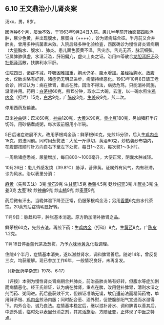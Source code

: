 ## 6.10 王文鼎治小儿肾炎案

汤xx，男，8岁。

因浮肿6个月，屡治不效，于1963年9月24日入院。患儿半年前开始面部四肢浮肿，尿少色黄，并出现腹水，尿蛋白（++++），诊为肾病综合征。半月前又合并肺炎，曾用多种抗菌素未效。入院后经多种化验检査，西医确诊为慢性肾炎肾病期（大量胸水、腹水）、肺炎。患儿面色萎黄不泽，舌尖赤，舌光无苔，脉沉细弦。证属脾肺俱虚，水湿泛滥，肝阳偏亢，虚火上炎之证。治用四苓散合[龙胆泻肝汤](https://www.gmzyjc.com/read/fjx/fjx04-0.10.0.0.0.md)及[牡蛎](https://www.gmzyjc.com/read/bc/bc09-0.1.5.0.0.md)[泽泻](https://www.gmzyjc.com/read/bc/bc05-0.0.4.0.0.md)散，扶脾利水平肝。

住院四日，诸症不减，呼吸困难加重，胸水仍多，腹水增加。虽经抽胸水、放腹水，仅肺炎略有好转，诸症仍无明显进步，病情持续恶化。1963年10月8日请王老会诊，辨证认为：病在脾肾，重点在脾。因治不得法，病势危笃，只能消补同施，温清并用。药用：[白茅根](https://www.gmzyjc.com/read/bc/bc13-0.0.5.0.0.md)60克，煎15分钟，取水二大碗，去渣，以一碗水煎生[鸡内金](https://www.gmzyjc.com/read/bc/bc14-0.0.5.0.0.md)（打烂）15克，[白术](https://www.gmzyjc.com/read/bc/bc17-0.1.5.0.0.md)9克，广[陈皮](https://www.gmzyjc.com/read/bc/bc11-0.0.1.0.0.md)3克，[生姜](https://www.gmzyjc.com/read/bc/bc01-1.1.13.0.0.md)皮9克，煎二次。

停用西药及输液。

苡米[神曲](https://www.gmzyjc.com/read/bc/bc14-0.0.4.0.0.md)粥：苡米60克，[神曲](https://www.gmzyjc.com/read/bc/bc14-0.0.4.0.0.md)120克，[大黄](https://www.gmzyjc.com/read/bc/bc02-0.1.1.0.0.md)米90克，[赤小豆](https://www.gmzyjc.com/read/bc/bc05-0.0.20.0.0.md)180克，另加猪肝半斤切碎，用砂锅煮成粥，每次饭前服用小半碗。

5日后诸症进展不大，改用茅根鸡金汤：鲜茅根60克，先煎15分钟，后入生[鸡内金](https://www.gmzyjc.com/read/bc/bc14-0.0.5.0.0.md)15克，煎法同前。同时用葱熨法：大葱一斤纵切，黄酒60克，炒热装纱布袋内，在腹部按顺时针方向自右下至左下处熨，每日1〜2次，每次熨1〜3小时。

一周后诸症悉减，尿量增加，每日800〜1000毫升，大便正常，阴囊水肿减轻。

10月26日：患儿外感发烧（39.8℃）脉浮，苔薄黄。证属外有风气，内有积滞，诊为风水。治以表里分消：

[麻黄](https://www.gmzyjc.com/read/bc/bc01-1.1.1.0.0.md)（先煎去沫）3克 [滑石](https://www.gmzyjc.com/read/bc/bc05-0.0.7.0.0.md)9克 生[甘草](https://www.gmzyjc.com/read/bc/bc17-0.1.8.0.0.md)1.5克 [香薷](https://www.gmzyjc.com/read/bc/bc01-1.1.12.0.0.md)4.5克 麸炒[枳壳](https://www.gmzyjc.com/read/bc/bc11-0.0.3.0.0.md)3克 川[厚朴](https://www.gmzyjc.com/read/bc/bc04-0.0.3.0.0.md)3克 [生姜](https://www.gmzyjc.com/read/bc/bc01-1.1.13.0.0.md)3克 [大枣](https://www.gmzyjc.com/read/bc/bc17-0.1.9.0.0.md)1枚 炒[神曲](https://www.gmzyjc.com/read/bc/bc14-0.0.4.0.0.md)9克 炒[山楂](https://www.gmzyjc.com/read/bc/bc14-0.0.1.0.0.md)9克 炒[麦芽](https://www.gmzyjc.com/read/bc/bc14-0.0.2.0.0.md)9克

药后微有汗出，当晚体温下降至正常，仍服茅根鸡金汤；另用[香薷](https://www.gmzyjc.com/read/bc/bc01-1.1.12.0.0.md)6克煎水代茶饮。20余剂后症情明显好转。

11月9日：脉趋和平，肿胀基本消退。原方酌加清补肺肾之品。

鲜茅根60克，先煎去渣。再煎下药：生[鸡内金](https://www.gmzyjc.com/read/bc/bc14-0.0.5.0.0.md)（打碎）9克，生[黄芪](https://www.gmzyjc.com/read/bc/bc17-0.1.4.0.0.md)9克，广[陈皮](https://www.gmzyjc.com/read/bc/bc11-0.0.1.0.0.md)1.2克。

11月18日停[香薷](https://www.gmzyjc.com/read/bc/bc01-1.1.12.0.0.md)代茶及葱熨，乃予[六味地黄丸](https://www.gmzyjc.com/read/fjx/fjx07-0.5.0.0.0.md)化裁调理。

住院4个半月，症情基本消失，遂以滋益肾水，调和脾胃善后。随访14年，曾反复三次，均获缓解。现已参加工作6年，一般情况良好，未再复发。

（《新医药学杂志》1978，6:17）

〔评按〕本例为慢性肾炎肾病期合并肺炎，前治虽肺炎略有好转，但腹水等症加剧而病情恶化。经王氏辨证，认为病在脾肾，重点在脾，改用健补脾胃，清利水湿之剂而药、粥同进。药后虽获效不大，但辨证准确无误，故仍遵前法而精简药物，单用鲜茅根、[鸡内金](https://www.gmzyjc.com/read/bc/bc14-0.0.5.0.0.md)煎汤内服；同时配合葱、酒外熨，促使腹部阳气宣通而水湿得下。内外合治，诚乃良法。症情基本稳定后，继以滋补肾水、调和脾胃以善其后。中途外感，临时处以表里分消之剂，其灵活施治，方随证变，正体现了中医之特点。
